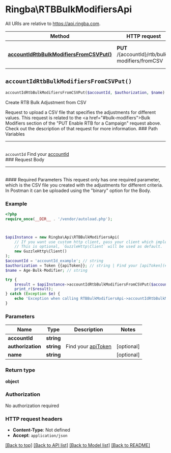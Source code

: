 # Ringba\RTBBulkModifiersApi

All URIs are relative to https://api.ringba.com.

Method | HTTP request | Description
------------- | ------------- | -------------
[**accountIdRtbBulkModifiersFromCSVPut()**](RTBBulkModifiersApi.md#accountIdRtbBulkModifiersFromCSVPut) | **PUT** /{accountId}/rtb/bulk-modifiers/fromCSV | Create RTB Bulk Adjustment from CSV


## `accountIdRtbBulkModifiersFromCSVPut()`

```php
accountIdRtbBulkModifiersFromCSVPut($accountId, $authorization, $name): object
```

Create RTB Bulk Adjustment from CSV

Request to upload a CSV file that specifies the adjustments for different values. This request is related to the <a href=\"#bulk-modifiers\">Bulk Modifiers</a> section of the \"PUT Enable RTB for a Campaign\" request above. Check out the description of that request for more information.  ### Path Variables <hr> <br>  ``accountId`` Find your [accountId](#get-your-account-information) <br>   ### Request Body <hr> <br>  #### Required Parameters  This request only has one required parameter, which is the CSV file you created with the adjustments for different criteria. In Postman it can be uploaded using the \"binary\" option for the Body.

### Example

```php
<?php
require_once(__DIR__ . '/vendor/autoload.php');



$apiInstance = new Ringba\Api\RTBBulkModifiersApi(
    // If you want use custom http client, pass your client which implements `GuzzleHttp\ClientInterface`.
    // This is optional, `GuzzleHttp\Client` will be used as default.
    new GuzzleHttp\Client()
);
$accountId = 'accountId_example'; // string
$authorization = Token {{apiToken}}; // string | Find your [apiToken](#get-or-create-api-token)
$name = Age-Bulk-Modifier; // string

try {
    $result = $apiInstance->accountIdRtbBulkModifiersFromCSVPut($accountId, $authorization, $name);
    print_r($result);
} catch (Exception $e) {
    echo 'Exception when calling RTBBulkModifiersApi->accountIdRtbBulkModifiersFromCSVPut: ', $e->getMessage(), PHP_EOL;
}
```

### Parameters

Name | Type | Description  | Notes
------------- | ------------- | ------------- | -------------
 **accountId** | **string**|  |
 **authorization** | **string**| Find your [apiToken](#get-or-create-api-token) | [optional]
 **name** | **string**|  | [optional]

### Return type

**object**

### Authorization

No authorization required

### HTTP request headers

- **Content-Type**: Not defined
- **Accept**: `application/json`

[[Back to top]](#) [[Back to API list]](../../README.md#endpoints)
[[Back to Model list]](../../README.md#models)
[[Back to README]](../../README.md)
